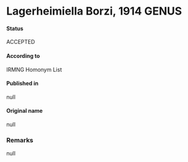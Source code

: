 # Lagerheimiella Borzi, 1914 GENUS

#### Status
ACCEPTED

#### According to
IRMNG Homonym List

#### Published in
null

#### Original name
null

### Remarks
null